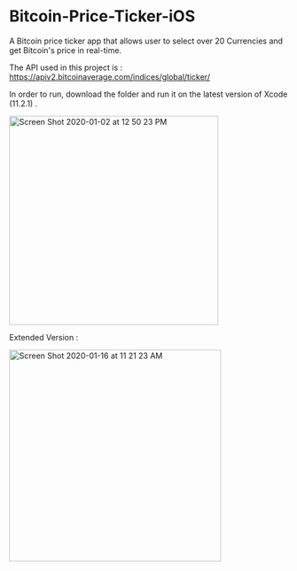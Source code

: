 # Bitcoin-Price-Ticker-iOS

A Bitcoin price ticker app that allows user to select over 20 Currencies and get Bitcoin's price in real-time.

The API used in this project is : https://apiv2.bitcoinaverage.com/indices/global/ticker/

In order to run, download the folder and run it on the latest version of Xcode (11.2.1) . 

<img width="377" alt="Screen Shot 2020-01-02 at 12 50 23 PM" src="https://user-images.githubusercontent.com/53033648/71683273-1de6d980-2d60-11ea-8ae3-056e59f78a45.png">

Extended Version : 

<img width="382" alt="Screen Shot 2020-01-16 at 11 21 23 AM" src="https://user-images.githubusercontent.com/53033648/72544940-31ad3800-3856-11ea-9db3-89ca72c1ca22.png">






